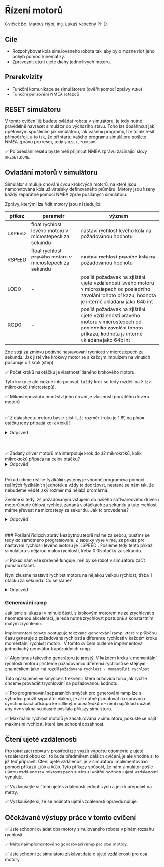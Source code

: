 # Řízení motorů
Cvičící: Bc. Matouš Hýbl, Ing. Lukáš Kopečný Ph.D.

## Cile
* Rozpohybovat kola simulovaneho robota tak, aby bylo mozne ridit jeho pohyb pomoci kinematiky.
* Zprovoznit cteni ujete drahy jednotlivych motoru.

## Prerekvizity
* Funkční komunikace se simulátorem (ověřit pomocí zprávy `PING`)
* Funkční parsování NMEA řetězců
>

## RESET simulátoru
V tomto cvičení již budete ovládat robota v simulátoru, je tedy nutné pravidelně navracet simulátor do výchozího stavu.
Toho lze dosáhnout jak opětovným spuštěním jak simulátoru, tak vašeho programu, lze to ale řešit přímočařeji, a to tak, že při startu vašeho programu simulátoru pošlete NMEA zprávu pro reset, tedy `$RESET,*CHKSUM`.

✅ Po odeslání resetu byste měli přijmout NMEA zprávu začínající slovy `$RESET,DONE`.

## Ovladání motorů v simulátoru
Simulátor simuluje chování dvou krokových motorů, na které jsou namonotována kola uživatelsky definovaného průměru.
Motory jsou řízeny každý separátně pomocí NMEA zpráv posílaných simulátoru.

Zprávy, kterými lze řídit motory jsou následující:

| příkaz | parametr | význam |
| ------ | -------- | ------ |
| LSPEED | float rychlost levého motoru v microstepech za sekundu | nastaví rychlost levého kola na požadovanou hodnotu |
| RSPEED | float rychlost pravého motoru v microstepech za sekundu | nastaví rychlost pravého kola na požadovanou hodnotu |
| LODO | - | posílá požadavek na zjištění ujeté vzdálenosti levého motoru v microstepech od posledního zavolání tohoto příkazu, hodnota je interně ukládána jako 64b int |
| RODO | - | posílá požadavek na zjištění ujeté vzdálenosti pravého motoru v microstepech od posledního zavolání tohoto příkazu, hodnota je interně ukládána jako 64b int |

Zde stojí za zmínku podivné nastavování rychlosti v microstepech za sekundu. 
Jak jistě víte krokový motor se s každým impulzem na vinutích posunuje o 1 krok (step).

✅ Počet kroků na otáčku je vlastností daného krokového motoru.

Tyto kroky je ale možné interpolovat, každý krok se tedy rozdělí na X tzv. mikrokroků (microstepů).

✅ Mikrostepování a množství jeho úrovní je vlastností použitého driveru motorů.
<br/><br/><br/>
✅ Z datasheetu motoru byste zjistili, že rozměr kroku je 1.8°, na plnou otáčku tedy připadá kolik kroků?
<details>
    <summary>Odpověď</summary>
    360 / 1.8 = 200
</details>
<br/><br/><br/>
✅ Zadaný driver motorů má interpoluje krok do 32 mikrokroků, kolik mikrokroků připadá na celou otáčku?
<details>
    <summary>Odpověď</summary>
    200 * 32 = 6400 
</details>
<br/><br/>
Pokud řídíme reálné fyzikální systémy je vhodné programova pomocí reálných fyzikálních jednotek a vždy to dodržovat, nestane se nám tak, že nebudeme vědět jaký rozměr má nějaká proměnná.


Zvolme si tedy, že požadovaným vstupem do našeho softwareového driveru motorů bude úhlová rychlost zadaná v otáčkách za sekundu a tuto rychlost máme převést na microstepy za sekundu. Jak to provedeme?
<details>
    <summary>Odpověď</summary>
    float speedInMicrosteps = targetSpeed * microstepsPerRevolution
</details>
<br/><br/>
### Posílaní řídicích zpráv
Nezbytnou teorii máme za sebou, pusťme se tedy do samotného programování. 
Z tabulky výše víme, že příkaz pro nastavení rychlosti levého motoru je `LSPEED`.
Pošleme tedy tento příkaz simulátoru s nějakou malou rychlostí, třeba 0.05 otáčky za sekundu. 

✅ Pokud nám vše správně funguje, měl by se robot v simulátoru začít pomalu otáčet.

Nyní zkusme nastavit rychlost motoru na nějakou velkou rychlost, třeba 1 otáčku za sekundu. Co se stane?
<details>
    <summary>Odpověď</summary>
    Robot stojí na místě. Je to proto, že tímto simulujeme reálnou vlastnost mechanických systémů a zvláště krokových motorů, které mají nízký kroutící moment ve vysokých otáčkách, ale vysoký v nízkých.
    Tento problém je nutné řešit takzvaným generátorem ramp, který zajistí, že zrychlování/zpomalování motoru bude probíhat postupně po definovaných přírustcích rychlosti.
</details>

### Generování ramp
Jak jsme si ukázali v minulé části, s krokovým motorem nelze zrychlovat s neomezenou akcelerací, je teda nutné zrychlovat postupně s konstantním malým zrychlením.

Implementací tohoto postupuje takzvané generování ramp, které v průběhu času generuje z požadované rychlosti a diference rychlosti v každém kroku momentální rychlost motoru. V tomto cvičení budeme implementovat jednoduchý generátor trapézoidních ramp.

✅ Algoritmus takového generátoru je prostý. V každém kroku k momentální rychlosti motoru přičteme požadovanou diferenci rychlosti se stejným znaménkem jako má rozdíl `požadovaná rychlost - momentální rychlost`.

Toto opakujeme ve smyčce s frekvencí která odpovídá tomu jak rychle chceme provádět zrychlování na požadovanou hodnotu.

✅ Pro programování separátních smyček pro generování ramp lze s výhodou použít separátní vlákno, je ale nutné pamatovat na správnou synchronizaci přístupu ke sdíleným prostředkům - není například možné, aby dvě vlákna současně posílala příkazy simulátoru.

✅ Maximální rychlost motorů je zasaturována v simulátoru, pokuste se najít maximální rychlost, které jste schopni dosáhnout.

## Čtení ujeté vzdálenosti
Pro lokalizaci robota v prostředí lze využít výpočtu odometrie z ujeté vzdálenosti obou kol, to bude předmětem dalších cvičení, je ale vhodné si to již teď připravit.
Čtení ujeté vzdálenost je v simulátoru implementováno pomocí příkazů `LODO` a `RODO`. Tyto příkazy spůsobí, že nám simulátor pošle ujetou vzdálenost v mikrostepech a sám si vnitřní hodnotu ujeté vzdálenosti vynuluje.

✅ Vyzkoušejte si čtení ujeté vzdálenosti jednotlivých a jejich přepočet na metry.

✅ Vyzkoušejte si, že se hodnota ujeté vzdálenosti opravdu nuluje.

## Očekávané výstupy práce v tomto cvičení

✅ Jste schopni ovládat oba motory simulovaného robota v plném rozsahu rychlostí.

✅ Máte naimplementováno generování ramp pro oba motory.

✅ Jste schopni ze simulátoru získávat data o ujeté vzdálenosti pro oba motory.